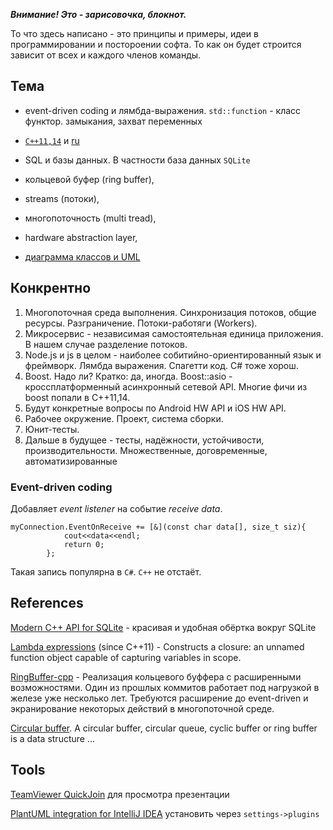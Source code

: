 ***Внимание! Это - зарисовочка, блокнот.***

То что здесь написано - это принципы и примеры, идеи в программировании и постороении софта.
То как он будет строится зависит от всех и каждого членов команды.

Тема
----
- event-driven coding и лямбда-выражения. `std::function` - класс функтор. замыкания, захват переменных
* [`C++11,14`](http://en.cppreference.com/w/) и [ru](http://en.cppreference.com/w/)
- SQL и базы данных. В частности база данных `SQLite`
* кольцевой буфер (ring buffer),
- streams (потоки),
* многопоточность (multi tread),
- hardware abstraction layer,
* [диаграмма классов и UML](https://ru.wikipedia.org/wiki/%D0%94%D0%B8%D0%B0%D0%B3%D1%80%D0%B0%D0%BC%D0%BC%D0%B0_%D0%BA%D0%BB%D0%B0%D1%81%D1%81%D0%BE%D0%B2)

Конкрентно
----------
1. Многопоточная среда выполнения. Синхронизация потоков, общие ресурсы. Разграничение. Потоки-работяги (Workers).
2. Микросервис - независимая самостоятельная единица приложения. В нашем случае разделение потоков.
3. Node.js и js в целом - наиболее собитийно-ориентированный язык и фреймворк. Лямбда выражения. Спагетти код. С# тоже хорош.
4. Boost. Надо ли? Кратко: да, иногда. Boost::asio - кроссплатформенный асинхронный сетевой API. Многие фичи из boost попали в С++11,14. 
5. Будут конкретные вопросы по Android HW API и iOS HW API.
8. Рабочее окружение. Проект, система сборки.
6. Юнит-тесты.
6. Дальше в будущее - тесты, надёжности, устойчивости, производительности. Множественные, договременные, автоматизированные 

 


### Event-driven coding

Добавляет *event listener* на событие *receive data*.
```
myConnection.EventOnReceive += [&](const char data[], size_t siz){
            cout<<data<<endl; 
            return 0;
        };
```
Такая запись популярна в `С#`. `C++` не отстаёт.




References
------------
[Modern C++ API for SQLite](https://github.com/aminroosta/sqlite_modern_cpp) - 
красивая и удобная обёртка вокруг SQLite  

[Lambda expressions](http://en.cppreference.com/w/cpp/language/lambda) (since C++11) - 
Constructs a closure: an unnamed function object capable of capturing variables in scope.  

[RingBuffer-cpp](https://bitbucket.org/qyw/ringbuffer-cpp/src/b6a6460687a7983212fa9e392352e6e5daff0c88/RingBuffer.hpp?at=master&fileviewer=file-view-default) - 
Реализация кольцевого буффера с расширенными возможностями. Один из прошлых коммитов работает под нагрузкой в железе 
уже несколько лет. Требуются расширение до event-driven и экранирование некоторых действий в многопоточной среде.  

[Circular buffer](https://en.wikipedia.org/wiki/Circular_buffer). A circular buffer, circular queue, cyclic buffer or ring buffer is a data structure ...



Tools
-----
[TeamViewer QuickJoin](https://www.teamviewer.com/en/download) для просмотра презентации 

[PlantUML integration
 for IntelliJ IDEA](https://plugins.jetbrains.com/idea/plugin/7017-plantuml-integration)
установить через `settings->plugins`

